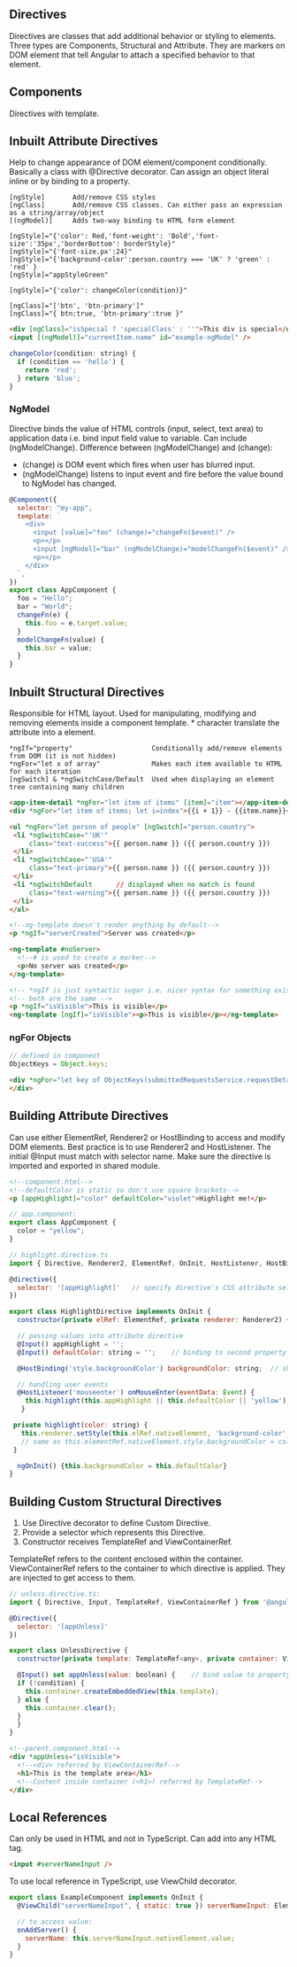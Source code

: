 ## Directives

Directives are classes that add additional behavior or styling to elements. Three types are Components, Structural and Attribute. They are markers on DOM element that tell Angular to attach a specified behavior to that element.

## Components

Directives with template.

## Inbuilt Attribute Directives

Help to change appearance of DOM element/component conditionally. Basically a class with @Directive decorator. Can assign an object literal inline or by binding to a property.

```
[ngStyle]       Add/remove CSS styles
[ngClass]       Add/remove CSS classes. Can either pass an expression as a string/array/object
[(ngModel)]     Adds two-way binding to HTML form element
```

```
[ngStyle]="{'color': Red,'font-weight': 'Bold','font-size':'35px','borderBottom': borderStyle}"
[ngStyle]="{'font-size.px':24}"
[ngStyle]="{'background-color':person.country === 'UK' ? 'green' : 'red' }
[ngStyle]="appStyleGreen"

[ngStyle]="{'color': changeColor(condition)}"

[ngClass]="['btn', 'btn-primary']"
[ngClass]="{ btn:true, 'btn-primary':true }"
```

```html
<div [ngClass]="isSpecial ? 'specialClass' : ''">This div is special</div>
<input [(ngModel)]="currentItem.name" id="example-ngModel" />
```

```js
changeColor(condition: string) {
  if (condition == 'hello') {
    return 'red';
  } return 'blue';
}
```

### NgModel

Directive binds the value of HTML controls (input, select, text area) to application data i.e. bind input field value to variable. Can include (ngModelChange). Difference between (ngModelChange) and (change):

- (change) is DOM event which fires when user has blurred input.
- (ngModelChange) listens to input event and fire before the value bound to NgModel has changed.

```javascript
@Component({
  selector: "my-app",
  template: `
    <div>
      <input [value]="foo" (change)="changeFn($event)" />
      <p></p>
      <input [ngModel]="bar" (ngModelChange)="modelChangeFn($event)" />
      <p></p>
    </div>
  `,
})
export class AppComponent {
  foo = "Hello";
  bar = "World";
  changeFn(e) {
    this.foo = e.target.value;
  }
  modelChangeFn(value) {
    this.bar = value;
  }
}
```

## Inbuilt Structural Directives

Responsible for HTML layout. Used for manipulating, modifying and removing elements inside a component template. \* character translate the attribute into a <ng-template> element.

```
*ngIf="property"                    Conditionally add/remove elements from DOM (it is not hidden)
*ngFor="let x of array"             Makes each item available to HTML for each iteration
[ngSwitch] & *ngSwitchCase/Default  Used when displaying an element tree containing many children
```

```html
<app-item-detail *ngFor="let item of items" [item]="item"></app-item-detail>
<div *ngFor="let item of items; let i=index">{{i + 1}} - {{item.name}}</div>

<ul *ngFor="let person of people" [ngSwitch]="person.country">
 <li *ngSwitchCase="'UK'"
     class="text-success">{{ person.name }} ({{ person.country }})
 </li>
 <li *ngSwitchCase="'USA'"
     class="text-primary">{{ person.name }} ({{ person.country }})
 </li>
 <li *ngSwitchDefault      // displayed when no match is found
     class="text-warning">{{ person.name }} ({{ person.country }})
 </li>
</ul>
```

```html
<!--ng-template doesn't render anything by default-->
<p *ngIf="serverCreated">Server was created</p>

<ng-template #noServer>
  <!--# is used to create a marker-->
  <p>No server was created</p>
</ng-template>

<!-- *ngIf is just syntactic sugar i.e. nicer syntax for something existing -->
<!-- both are the same -->
<p *ngIf="isVisible">This is visible</p>
<ng-template [ngIf]="isVisible"><p>This is visible</p></ng-template>
```

### ngFor Objects

```js
// defined in component
ObjectKeys = Object.keys;
``` 
```html
<div *ngFor="let key of ObjectKeys(submittedRequestsService.requestDetails$ | async)">
</div>
```


## Building Attribute Directives

Can use either ElementRef, Renderer2 or HostBinding to access and modify DOM elements. Best practice is to use Renderer2 and HostListener. The initial @Input must match with selector name. Make sure the directive is imported and exported in shared module.

```html
<!--component.html-->
<!--defaultColor is static so don't use square brackets-->
<p [appHighlight]="color" defaultColor="violet">Highlight me!</p>
```

```js
// app.component:
export class AppComponent {
  color = "yellow";
}
```

```js
// highlight.directive.ts
import { Directive, Renderer2, ElementRef, OnInit, HostListener, HostBinding, Input } from '@angular/core';

@directive({
  selector: '[appHighlight]'   // specify directive's CSS attribute selector
})

export class HighlightDirective implements OnInit {
  constructor(private elRef: ElementRef, private renderer: Renderer2) {}

  // passing values into attribute directive
  @Input() appHighlight = '';
  @Input() defaultColor: string = '';    // binding to second property

  @HostBinding('style.backgroundColor') backgroundColor: string;  // shortcut for renderer

  // handling user events
  @HostListener('mouseenter') onMouseEnter(eventData: Event) {
    this.highlight(this.appHighlight || this.defaultColor || 'yellow');
   }

 private highlight(color: string) {
   this.renderer.setStyle(this.elRef.nativeElement, 'background-color', color, false, false);
   // same as this.elementRef.nativeElement.style.backgroundColor = color;  Not good way of acccessing element directly
 }

  ngOnInit() {this.backgroundColor = this.defaultColor}
}

```

## Building Custom Structural Directives

1. Use Directive decorator to define Custom Directive.
2. Provide a selector which represents this Directive.
3. Constructor receives TemplateRef and ViewContainerRef.

TemplateRef refers to the content enclosed within the container. ViewContainerRef refers to the container to which directive is applied. They are injected to get access to them.

```js
// unless.directive.ts:
import { Directive, Input, TemplateRef, ViewContainerRef } from '@angular/core';

@Directive({
  selector: '[appUnless]'
})

export class UnlessDirective {
  constructor(private template: TemplateRef<any>, private container: ViewContainerRef) {}

  @Input() set appUnless(value: boolean) {    // bind value to property appUnless using setter method
  if (!condition) {
    this.container.createEmbeddedView(this.template);
  } else {
    this.container.clear();
  }
  }
}
```

```html
<!--parent.component.html-->
<div *appUnless="isVisible">
  <!--<div> referred by ViewContainerRef-->
  <h1>This is the template area</h1>
  <!--Content inside container (<h1>) referred by TemplateRef-->
</div>
```

## Local References

Can only be used in HTML and not in TypeScript. Can add into any HTML tag.

```html
<input #serverNameInput />
```

To use local reference in TypeScript, use ViewChild decorator.

```javascript
export class ExampleComponent implements OnInit {
  @ViewChild("serverNameInput", { static: true }) serverNameInput: ElementRef; // property

  // to access value:
  onAddServer() {
    serverName: this.serverNameInput.nativeElement.value;
  }
}
```
